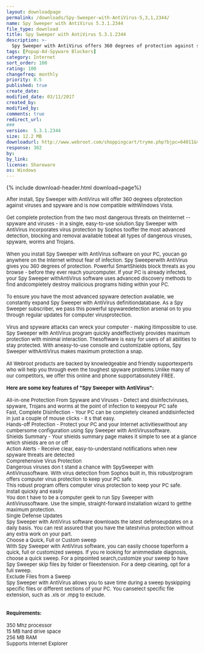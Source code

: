 ```yaml
---
layout: downloadpage
permalink: /downloads/Spy-Sweeper-with-AntiVirus-5,3,1,2344/
name: Spy Sweeper with AntiVirus 5.3.1.2344
file_type: download
title: Spy Sweeper with AntiVirus 5.3.1.2344
description: >-
  Spy Sweeper with AntiVirus offers 360 degrees of protection against spyware and viruses 
tags: [Popup-Ad-Spyware Blockers]
category: Internet
sort_order: 100
rating: 100
changefreq: monthly
priority: 0.5
published: true
create_date: 
modified_date: 03/11/2017
created_by: 
modified_by: 
comments: true
redirect_url: 
### 
version:  5.3.1.2344
size: 12.2 MB
downloadurl: http://www.webroot.com/shoppingcart/tryme.php?bjpc=64011&vcode=DT04A
response: 302
by: 
by_link: 
license: Shareware
os: Windows
---
```


{% include download-header.html download=page%}

<p style="fix-download-text !important">
<p><font size="2"><p>After install, Spy Sweeper with AntiVirus will offer 360 degrees ofprotection against viruses and spyware and is now compatible withWindows Vista.<br />
<br />
Get complete protection from the two most dangerous threats on theInternet -- spyware and viruses - in a single, easy-to-use solution.Spy Sweeper with AntiVirus incorporates virus protection by Sophos tooffer the most advanced detection, blocking and removal available tobeat all types of dangerous viruses, spyware, worms and Trojans.<br />
<br />
When you install Spy Sweeper with AntiVirus software on your PC, youcan go anywhere on the Internet without fear of infection. Spy Sweeperwith AntiVirus gives you 360 degrees of protection. Powerful SmartShields block threats as you browse - before they ever reach yourcomputer. If your PC is already infected, your Spy Sweeper withAntiVirus software uses advanced discovery methods to find andcompletely destroy malicious programs hiding within your PC.<br />
<br />
To ensure you have the most advanced spyware detection available, we constantly expand Spy Sweeper with AntiVirus definitiondatabase. As a Spy Sweeper subscriber, we pass this powerful spywaredetection arsenal on to you through regular updates for computer virusprotection.<br />
<br />
Virus and spyware attacks can wreck your computer - making itimpossible to use. Spy Sweeper with AntiVirus program quickly andeffectively provides maximum protection with minimal interaction. Thesoftware is easy for users of all abilities to stay protected. With aneasy-to-use console and customizable options, Spy Sweeper withAntiVirus makes maximum protection a snap.<br />
<br />
All Webroot products are backed by knowledgeable and friendly supportexperts who will help you through even the toughest spyware problems.Unlike many of our competitors, we offer this online and phone supportabsolutely FREE.<br />
<br />
<span><strong>Here are some key features of "Spy Sweeper with AntiVirus":</strong></span><br />
<br />
All-in-one Protection From Spyware and Viruses - Detect and disinfectviruses, spyware, Trojans and worms at the point of infection to keepyour PC safe<br />
Fast, Complete Disinfection - Your PC can be completely cleaned anddisinfected in just a couple of mouse clicks - it s that easy.<br />
Hands-off Protection - Protect your PC and your Internet activitieswithout any cumbersome configuration using Spy Sweeper with AntiVirussoftware.<br />
Shields Summary - Your shields summary page makes it simple to see at a glance which shields are on or off<br />
Action Alerts - Receive clear, easy-to-understand notifications when new spyware threats are detected<br />
Comprehensive Virus Protection<br />
Dangerous viruses don t stand a chance with SpySweeper with AntiVirussoftware. With virus detection from Sophos built in, this robustprogram offers computer virus protection to keep your PC safe.<br />
This robust program offers computer virus protection to keep your PC safe.<br />
Install quickly and easily<br />
You don t have to be a computer geek to run Spy Sweeper with AntiVirussoftware. Use the simple, straight-forward installation wizard to getthe maximum protection.<br />
Single Defense Updates<br />
Spy Sweeper with AntiVirus software downloads the latest defenseupdates on a daily basis. You can rest assured that you have the latestvirus protection without any extra work on your part.<br />
Choose a Quick, Full or Custom sweep<br />
With Spy Sweeper with AntiVirus software, you can easily choose toperform a quick, full or customized sweeps. If you re looking for animmediate diagnosis, choose a quick sweep. For a pinpointed search,customize your sweep to have Spy Sweeper skip files by folder or fileextension. For a deep cleaning, opt for a full sweep.<br />
Exclude Files from a Sweep<br />
Spy Sweeper with AntiVirus allows you to save time during a sweep byskipping specific files or different sections of your PC. You canselect specific file extension, such as .xls or .mpg to exclude.<br />
<br />
<br />
<span><strong>Requirements:</strong></span><br />
<br />
350 Mhz processor<br />
15 MB hard drive space<br />
256 MB RAM<br />
Supports Internet Explorer</p></p></p>
